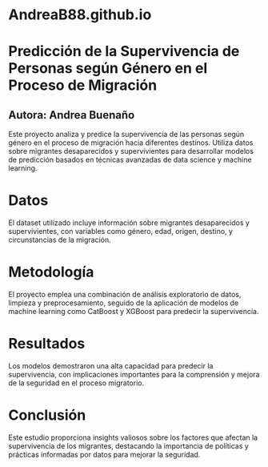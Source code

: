 # AndreaB88.github.io

# Predicción de la Supervivencia de Personas según Género en el Proceso de Migración

## Autora: Andrea Buenaño

Este proyecto analiza y predice la supervivencia de las personas según género en el proceso de migración hacia diferentes destinos. Utiliza datos sobre migrantes desaparecidos y supervivientes para desarrollar modelos de predicción basados en técnicas avanzadas de data science y machine learning.

# Datos
El dataset utilizado incluye información sobre migrantes desaparecidos y supervivientes, con variables como género, edad, origen, destino, y circunstancias de la migración.

# Metodología
El proyecto emplea una combinación de análisis exploratorio de datos, limpieza y preprocesamiento, seguido de la aplicación de modelos de machine learning como CatBoost y XGBoost para predecir la supervivencia.

# Resultados
Los modelos demostraron una alta capacidad para predecir la supervivencia, con implicaciones importantes para la comprensión y mejora de la seguridad en el proceso migratorio.

# Conclusión
Este estudio proporciona insights valiosos sobre los factores que afectan la supervivencia de los migrantes, destacando la importancia de políticas y prácticas informadas por datos para mejorar la seguridad.
